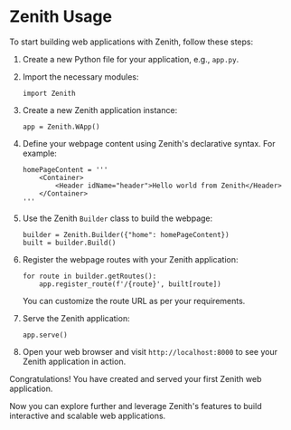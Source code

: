 # Zenith Usage

To start building web applications with Zenith, follow these steps:

1. Create a new Python file for your application, e.g., `app.py`.

2. Import the necessary modules:

   ```
   import Zenith
   ```

3. Create a new Zenith application instance:

   ```
   app = Zenith.WApp()
   ```

4. Define your webpage content using Zenith's declarative syntax. For example:

   ```
   homePageContent = '''
       <Container>
           <Header idName="header">Hello world from Zenith</Header>
       </Container>
   '''
   ```

5. Use the Zenith `Builder` class to build the webpage:

   ```
   builder = Zenith.Builder({"home": homePageContent})
   built = builder.Build()
   ```

6. Register the webpage routes with your Zenith application:

   ```
   for route in builder.getRoutes():
       app.register_route(f'/{route}', built[route])
   ```

   You can customize the route URL as per your requirements.

7. Serve the Zenith application:

   ```
   app.serve()
   ```

8. Open your web browser and visit `http://localhost:8000` to see your Zenith application in action.

Congratulations! You have created and served your first Zenith web application.

Now you can explore further and leverage Zenith's features to build interactive and scalable web applications.

